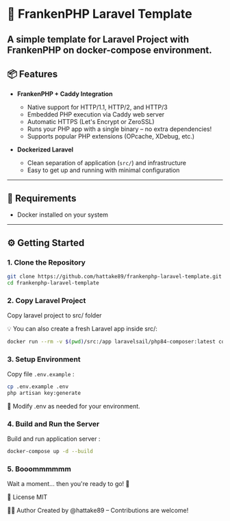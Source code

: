 # 🚀 FrankenPHP Laravel Template

A simple template for Laravel Project with FrankenPHP on docker-compose environment.
---

## 📦 Features


- **FrankenPHP + Caddy Integration**
  - Native support for HTTP/1.1, HTTP/2, and HTTP/3
  - Embedded PHP execution via Caddy web server
  - Automatic HTTPS (Let's Encrypt or ZeroSSL)
  - Runs your PHP app with a single binary – no extra dependencies!
  - Supports popular PHP extensions (OPcache, XDebug, etc.)

- **Dockerized Laravel**
  - Clean separation of application (`src/`) and infrastructure
  - Easy to get up and running with minimal configuration

---

## 🧰 Requirements

- Docker installed on your system

---


## ⚙️ Getting Started

### 1. Clone the Repository

```bash
git clone https://github.com/hattake89/frankenphp-laravel-template.git
cd frankenphp-laravel-template
```

### 2. Copy Laravel Project

Copy laravel project to src/ folder 

💡 You can also create a fresh Laravel app inside src/:
```bash
docker run --rm -v $(pwd)/src:/app laravelsail/php84-composer:latest composer create-project laravel/laravel .
```

### 3. Setup Environment

Copy file `.env.example` :

```bash
cp .env.example .env
php artisan key:generate
```

🔧 Modify .env as needed for your environment.

### 4. Build and Run the Server
Build and run application server :
```bash
docker-compose up -d --build
```

### 5. Booommmmmm
Wait a moment... then you're ready to go! 🎉

📄 License
MIT

🧑‍💻 Author
Created by @hattake89 – Contributions are welcome!